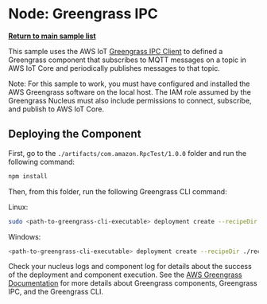# Node: Greengrass IPC

[**Return to main sample list**](../../README.md)

This sample uses the AWS IoT [Greengrass IPC Client](https://aws.github.io/aws-iot-device-sdk-js-v2/node/modules/greengrasscoreipc) to defined a Greengrass component that subscribes to MQTT messages
on a topic in AWS IoT Core and periodically publishes messages to that topic.

Note: For this sample to work, you must have configured and installed the AWS Greengrass software on the local host.  The IAM role
assumed by the Greengrass Nucleus must also include permissions to connect, subscribe, and publish to AWS IoT Core.

## Deploying the Component

First, go to the `./artifacts/com.amazon.RpcTest/1.0.0` folder and run the following command:

``` sh
npm install
```

Then, from this folder, run the following Greengrass CLI command:

Linux:
``` sh
sudo <path-to-greengrass-cli-executable> deployment create --recipeDir ./recipes --artifactDir ./artifacts --merge "com.amazon.RpcTest=1.0.0"
```

Windows:
``` sh
<path-to-greengrass-cli-executable> deployment create --recipeDir ./recipes --artifactDir ./artifacts --merge "com.amazon.RpcTest=1.0.0"
```

Check your nucleus logs and component log for details about the success of the deployment and component execution.  See 
the [AWS Greengrass Documentation](https://docs.aws.amazon.com/greengrass/v2/developerguide) for more
details about Greengrass components, Greengrass IPC, and the Greengrass CLI.
